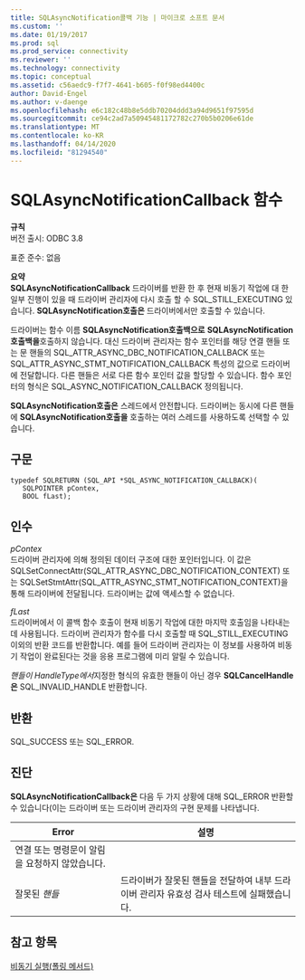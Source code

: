 ```yaml
---
title: SQLAsyncNotification콜백 기능 | 마이크로 소프트 문서
ms.custom: ''
ms.date: 01/19/2017
ms.prod: sql
ms.prod_service: connectivity
ms.reviewer: ''
ms.technology: connectivity
ms.topic: conceptual
ms.assetid: c56aedc9-f7f7-4641-b605-f0f98ed4400c
author: David-Engel
ms.author: v-daenge
ms.openlocfilehash: e6c182c48b8e5ddb70204ddd3a94d9651f97595d
ms.sourcegitcommit: ce94c2ad7a50945481172782c270b5b0206e61de
ms.translationtype: MT
ms.contentlocale: ko-KR
ms.lasthandoff: 04/14/2020
ms.locfileid: "81294540"
---
```

# <a name="sqlasyncnotificationcallback-function"></a>SQLAsyncNotificationCallback 함수
**규칙**  
 버전 출시: ODBC 3.8  
  
 표준 준수: 없음  
  
 **요약**  
 **SQLAsyncNotificationCallback** 드라이버를 반환 한 후 현재 비동기 작업에 대 한 일부 진행이 있을 때 드라이버 관리자에 다시 호출 할 수 SQL_STILL_EXECUTING 있습니다. **SQLAsyncNotification호출은** 드라이버에서만 호출할 수 있습니다.  
  
 드라이버는 함수 이름 **SQLAsyncNotification호출백으로** **SQLAsyncNotification호출백을**호출하지 않습니다. 대신 드라이버 관리자는 함수 포인터를 해당 연결 핸들 또는 문 핸들의 SQL_ATTR_ASYNC_DBC_NOTIFICATION_CALLBACK 또는 SQL_ATTR_ASYNC_STMT_NOTIFICATION_CALLBACK 특성의 값으로 드라이버에 전달합니다. 다른 핸들은 서로 다른 함수 포인터 값을 할당할 수 있습니다. 함수 포인터의 형식은 SQL_ASYNC_NOTIFICATION_CALLBACK 정의됩니다.  
  
 **SQLAsyncNotification호출은** 스레드에서 안전합니다. 드라이버는 동시에 다른 핸들에 **SQLAsyncNotification호출을** 호출하는 여러 스레드를 사용하도록 선택할 수 있습니다.  
  
## <a name="syntax"></a>구문  
  
```  
typedef SQLRETURN (SQL_API *SQL_ASYNC_NOTIFICATION_CALLBACK)(  
   SQLPOINTER pContex,   
   BOOL fLast);  
```  
  
## <a name="arguments"></a>인수  
 *pContex*  
 드라이버 관리자에 의해 정의된 데이터 구조에 대한 포인터입니다. 이 값은 SQLSetConnectAttr(SQL_ATTR_ASYNC_DBC_NOTIFICATION_CONTEXT) 또는 SQLSetStmtAttr(SQL_ATTR_ASYNC_STMT_NOTIFICATION_CONTEXT)을 통해 드라이버에 전달됩니다.  드라이버는 값에 액세스할 수 없습니다.  
  
 *fLast*  
 드라이버에서 이 콜백 함수 호출이 현재 비동기 작업에 대한 마지막 호출임을 나타내는 데 사용됩니다. 드라이버 관리자가 함수를 다시 호출할 때 SQL_STILL_EXECUTING 이외의 반환 코드를 반환합니다. 예를 들어 드라이버 관리자는 이 정보를 사용하여 비동기 작업이 완료된다는 것을 응용 프로그램에 미리 알릴 수 있습니다.  
  
 *핸들이* *HandleType에서*지정한 형식의 유효한 핸들이 아닌 경우 **SQLCancelHandle은** SQL_INVALID_HANDLE 반환합니다.  
  
## <a name="returns"></a>반환  
 SQL_SUCCESS 또는 SQL_ERROR.  
  
## <a name="diagnostics"></a>진단  
 **SQLAsyncNotificationCallback은** 다음 두 가지 상황에 대해 SQL_ERROR 반환할 수 있습니다(이는 드라이버 또는 드라이버 관리자의 구현 문제를 나타냅니다.  
  
|Error|설명|  
|-----------|-----------------|  
|연결 또는 명령문이 알림을 요청하지 않았습니다.||  
|잘못된 *핸들*|드라이버가 잘못된 핸들을 전달하여 내부 드라이버 관리자 유효성 검사 테스트에 실패했습니다.|  
  
## <a name="see-also"></a>참고 항목  
 [비동기 실행(폴링 메서드)](../../../odbc/reference/develop-app/asynchronous-execution-polling-method.md)
